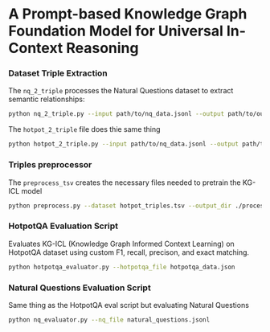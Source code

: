 
# A Prompt-based Knowledge Graph Foundation Model for Universal In-Context Reasoning



### Dataset Triple Extraction

The `nq_2_triple` processes the Natural Questions dataset to extract semantic relationships:

```bash
python nq_2_triple.py --input path/to/nq_data.jsonl --output path/to/output_triples.jsonl --model en_core_web_sm
```

The `hotpot_2_triple` file does thie same thing

```bash
python hotpot_2_triple.py --input path/to/nq_data.jsonl --output path/to/output_triples.jsonl --model en_core_web_sm
```

### Triples preprocessor

The `preprocess_tsv` creates the necessary files needed to pretrain the KG-ICL model

```bash
python preprocess.py --dataset hotpot_triples.tsv --output_dir ./processed_data/name of dataset
```
### HotpotQA Evaluation Script
Evaluates KG-ICL (Knowledge Graph Informed Context Learning) on HotpotQA dataset using custom F1, recall, precison, and exact matching.

```bash
python hotpotqa_evaluator.py --hotpotqa_file hotpotqa_data.json
```

### Natural Questions Evaluation Script
Same thing as the HotpotQA eval script but evaluating Natural Questions

```bash
python nq_evaluator.py --nq_file natural_questions.jsonl
```